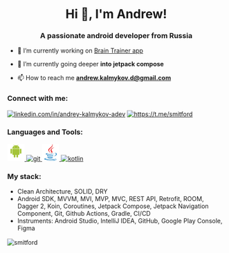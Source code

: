 <h1 align="center">Hi 👋, I'm Andrew!</h1>
<h3 align="center">A passionate android developer from Russia</h3>

- 🔭 I’m currently working on [Brain Trainer app](https://github.com/smitford/BrainTrainer)

- 🌱 I’m currently going deeper **into jetpack compose**

- 📫 How to reach me **andrew.kalmykov.d@gmail.com**

<h3 align="left">Connect with me:</h3>
<p align="left">
<a href="https://linkedin.com/in/linkedin.com/in/andrey-kalmykov-adev" target="blank"><img align="center" src="https://raw.githubusercontent.com/rahuldkjain/github-profile-readme-generator/master/src/images/icons/Social/linked-in-alt.svg" alt="linkedin.com/in/andrey-kalmykov-adev" height="30" width="40" /></a>
 <a href="https://t.me/smitford" target="blank"><img align="center" src="https://upload.wikimedia.org/wikipedia/commons/8/83/Telegram_2019_Logo.svg" alt="https://t.me/smitford" height="30" width="40" /></a>
</p>


<h3 align="left">Languages and Tools:</h3>
<p align="left"> <a href="https://developer.android.com" target="_blank" rel="noreferrer"> <img src="https://raw.githubusercontent.com/devicons/devicon/master/icons/android/android-original-wordmark.svg" alt="android" width="40" height="40"/> </a> <a href="https://git-scm.com/" target="_blank" rel="noreferrer"> <img src="https://www.vectorlogo.zone/logos/git-scm/git-scm-icon.svg" alt="git" width="40" height="40"/> </a> <a href="https://www.java.com" target="_blank" rel="noreferrer"> <img src="https://raw.githubusercontent.com/devicons/devicon/master/icons/java/java-original.svg" alt="java" width="40" height="40"/> </a> <a href="https://kotlinlang.org" target="_blank" rel="noreferrer"> <img src="https://www.vectorlogo.zone/logos/kotlinlang/kotlinlang-icon.svg" alt="kotlin" width="40" height="40"/> </a> </p>

<h3 align="left">My stack:</h3>

- Clean Architecture, SOLID, DRY
- Android SDK, MVVM, MVI, MVP, MVC, REST API, Retrofit, ROOM, Dagger 2, Koin, Coroutines, Jetpack Compose, Jetpack Navigation Component, Git, Github Actions, Gradle, CI/CD
- Instruments: Android Studio, IntelliJ IDEA, GitHub, Google Play Console, Figma

<p><img align="center" src="https://github-readme-stats.vercel.app/api/top-langs?username=smitford&show_icons=true&locale=en&layout=compact" alt="smitford" /></p>
